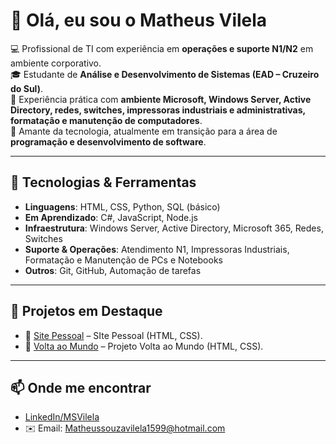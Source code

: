 # 👋 Olá, eu sou o Matheus Vilela

💻 Profissional de TI com experiência em **operações e suporte N1/N2** em ambiente corporativo.  
🎓 Estudante de **Análise e Desenvolvimento de Sistemas (EAD – Cruzeiro do Sul)**.  
🔧 Experiência prática com **ambiente Microsoft, Windows Server, Active Directory, redes, switches, impressoras industriais e administrativas, formatação e manutenção de computadores**.  
🚀 Amante da tecnologia, atualmente em transição para a área de **programação e desenvolvimento de software**.

---

## 🚀 Tecnologias & Ferramentas
- **Linguagens**: HTML, CSS, Python, SQL (básico)  
- **Em Aprendizado**: C#, JavaScript, Node.js  
- **Infraestrutura**: Windows Server, Active Directory, Microsoft 365, Redes, Switches  
- **Suporte & Operações**: Atendimento N1, Impressoras Industriais, Formatação e Manutenção de PCs e Notebooks  
- **Outros**: Git, GitHub, Automação de tarefas

---

## 📌 Projetos em Destaque
- 🔗 [Site Pessoal](https://github.com/seuusuario/automacao-powershell) – SIte Pessoal (HTML, CSS).  
- 🔗 [Volta ao Mundo](https://github.com/seuusuario/sistema-notas) – Projeto Volta ao Mundo (HTML, CSS).

  
---

## 📫 Onde me encontrar
- [LinkedIn/MSVilela](https://www.linkedin.com/in/MSVilela)  
- ✉️ Email: Matheussouzavilela1599@hotmail.com
